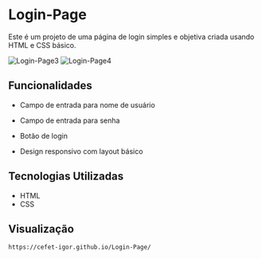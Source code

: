 # Login-Page

Este é um projeto de uma página de login simples e objetiva criada usando HTML e CSS básico.

![Login-Page3](https://github.com/CEFET-Igor/Login-Page/assets/113212275/4c5f1094-05b2-4baa-a19a-3cd76fccc661)
![Login-Page4](https://github.com/CEFET-Igor/Login-Page/assets/113212275/5a43822d-eb24-477a-a288-e2b7bc12cce1)


## Funcionalidades

- Campo de entrada para nome de usuário
- Campo de entrada para senha

- Botão de login
- Design responsivo com layout básico

## Tecnologias Utilizadas

- HTML
- CSS

## Visualização

   ```bash
https://cefet-igor.github.io/Login-Page/
